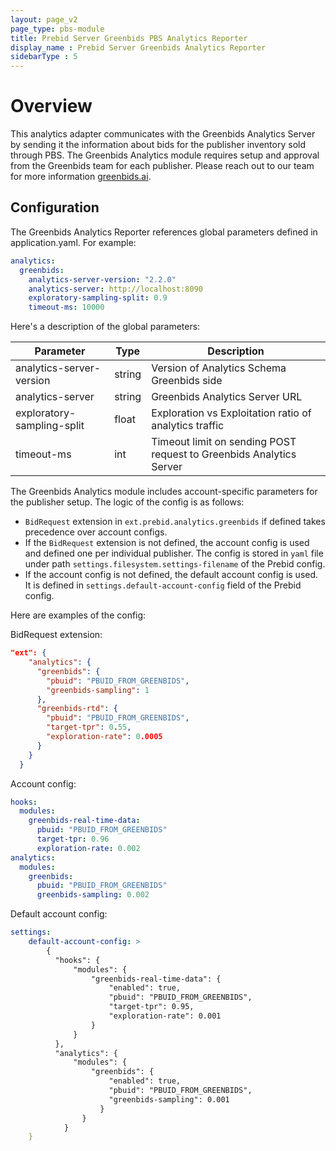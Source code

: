 ```yaml
---
layout: page_v2
page_type: pbs-module
title: Prebid Server Greenbids PBS Analytics Reporter
display_name : Prebid Server Greenbids Analytics Reporter
sidebarType : 5
---
```


# Overview

This analytics adapter communicates with the Greenbids Analytics Server by sending it the information about bids for the publisher inventory sold through PBS. The Greenbids Analytics module requires setup and approval from the Greenbids team for each publisher. Please reach out to our team for more information [greenbids.ai](https://greenbids.ai).

## Configuration

The Greenbids Analytics Reporter references global parameters defined in application.yaml. For example:

```yaml
analytics:
  greenbids:
    analytics-server-version: "2.2.0"
    analytics-server: http://localhost:8090
    exploratory-sampling-split: 0.9
    timeout-ms: 10000
```

Here's a description of the global parameters:

| Parameter | Type | Description |
| --------- | ---- | ----------- |
| analytics-server-version | string | Version of Analytics Schema Greenbids side |
| analytics-server | string | Greenbids Analytics Server URL |
| exploratory-sampling-split | float | Exploration vs Exploitation ratio of analytics traffic |
| timeout-ms | int | Timeout limit on sending POST request to Greenbids Analytics Server |

The Greenbids Analytics module includes account-specific parameters for the publisher setup. The logic of the config is as follows:

- `BidRequest` extension in `ext.prebid.analytics.greenbids` if defined takes precedence over account configs.
- If the `BidRequest` extension is not defined, the account config is used and defined one per individual publisher.
  The config is stored in `yaml` file under path `settings.filesystem.settings-filename` of the Prebid config.
- If the account config is not defined, the default account config is used. It is defined in `settings.default-account-config` field of the Prebid config.

Here are examples of the config:

BidRequest extension:

```json
"ext": {
    "analytics": {
      "greenbids": {
        "pbuid": "PBUID_FROM_GREENBIDS",
        "greenbids-sampling": 1
      },
      "greenbids-rtd": {
        "pbuid": "PBUID_FROM_GREENBIDS",
        "target-tpr": 0.55,
        "exploration-rate": 0.0005
      }
    }
  }
```

Account config:

```yaml
hooks:
  modules:
    greenbids-real-time-data:
      pbuid: "PBUID_FROM_GREENBIDS"
      target-tpr: 0.96
      exploration-rate: 0.002
analytics:
  modules:
    greenbids:
      pbuid: "PBUID_FROM_GREENBIDS"
      greenbids-sampling: 0.002
```

Default account config:

```yaml
settings:
    default-account-config: >
        {
          "hooks": {
              "modules": {
                  "greenbids-real-time-data": {
                      "enabled": true,
                      "pbuid": "PBUID_FROM_GREENBIDS",
                      "target-tpr": 0.95,
                      "exploration-rate": 0.001
                  }
              }
          },
          "analytics": {
              "modules": {
                  "greenbids": {
                      "enabled": true,
                      "pbuid": "PBUID_FROM_GREENBIDS",
                      "greenbids-sampling": 0.001
                    }
                }
            }
    }
```
